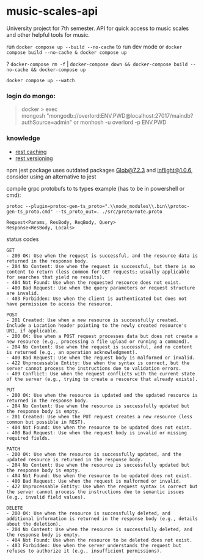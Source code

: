 # music-scales-api
University project for 7th semester. API for quick access to music scales and other helpful tools for music.

run `docker compose up --build --no-cache` to run dev mode or `docker compose build --no-cache & docker compose up`

? `docker-compose rm -f` | `docker-compose down && docker-compose build --no-cache && docker-compose up`

`docker compose up --watch`

### login do mongo:
> docker > exec \
> mongosh "mongodb://overlord:ENV.PWD@localhost:27017/maindb?authSource=admin"
> or
> monhosh -u overlord -p ENV.PWD

### knowledge
- [rest caching](https://restfulapi.net/caching/)
- [rest versioning](https://restfulapi.net/versioning/)


npm jest package uses outdated packages Glob@7.2.3 and inflight@1.0.6, consider using an alternative to jest


compile grpc protobufs to ts types example (has to be in powershell or cmd):
```
protoc --plugin=protoc-gen-ts_proto=".\\node_modules\\.bin\\protoc-gen-ts_proto.cmd" --ts_proto_out=. ./src/proto/note.proto
```


```
Request<Params, ResBody, ReqBody, Query>
Response<ResBody, Locals>
```

status codes
```
GET
- 200 OK: Use when the request is successful, and the resource data is returned in the response body.
- 204 No Content: Use when the request is successful, but there is no content to return (less common for GET requests; usually applicable for searches that yield no results).
- 404 Not Found: Use when the requested resource does not exist.
- 400 Bad Request: Use when the query parameters or request structure are invalid.
- 403 Forbidden: Use when the client is authenticated but does not have permission to access the resource.

POST
- 201 Created: Use when a new resource is successfully created. Include a Location header pointing to the newly created resource's URI, if applicable.
- 200 OK: Use when a POST request processes data but does not create a new resource (e.g., processing a file upload or running a command).
- 204 No Content: Use when the request is successful, and no content is returned (e.g., an operation acknowledgment).
- 400 Bad Request: Use when the request body is malformed or invalid.
- 422 Unprocessable Entity: Use when the syntax is correct, but the server cannot process the instructions due to validation errors.
- 409 Conflict: Use when the request conflicts with the current state of the server (e.g., trying to create a resource that already exists).

PUT
- 200 OK: Use when the resource is updated and the updated resource is returned in the response body.
- 204 No Content: Use when the resource is successfully updated but the response body is empty.
- 201 Created: Use when the PUT request creates a new resource (less common but possible in REST).
- 404 Not Found: Use when the resource to be updated does not exist.
- 400 Bad Request: Use when the request body is invalid or missing required fields.

PATCH
- 200 OK: Use when the resource is successfully updated, and the updated resource is returned in the response body.
- 204 No Content: Use when the resource is successfully updated but the response body is empty.
- 404 Not Found: Use when the resource to be updated does not exist.
- 400 Bad Request: Use when the request is malformed or invalid.
- 422 Unprocessable Entity: Use when the request syntax is correct but the server cannot process the instructions due to semantic issues (e.g., invalid field values).

DELETE
- 200 OK: Use when the resource is successfully deleted, and additional information is returned in the response body (e.g., details about the deletion).
- 204 No Content: Use when the resource is successfully deleted, and the response body is empty.
- 404 Not Found: Use when the resource to be deleted does not exist.
- 403 Forbidden: Use when the server understands the request but refuses to authorize it (e.g., insufficient permissions).
```